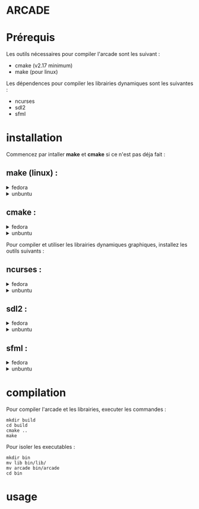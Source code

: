 # ARCADE

# Prérequis

Les outils nécessaires pour compiler l'arcade sont les suivant :
* cmake (v2.17 minimum)
* make (pour linux)

Les dépendences pour compiler les librairies dynamiques sont les suivantes :
* ncurses
* sdl2
* sfml

# installation

Commencez par intaller **make** et **cmake** si ce n'est pas déja fait :

## **make (linux) :**
<details>
<summary>fedora</summary>

```sh
sudo dnf install make
```
</details>
<details>
<summary>unbuntu</summary>

```sh
sudo apt-get install build-essential
```
</details>

## **cmake :**
<details>
<summary>fedora</summary>

```sh
sudo dnf install cmake
```
</details>
<details>
<summary>unbuntu</summary>

```sh
sudo apt-get install software-properties-common
sudo add-apt-repository ppa:george-edison55/cmake-3.x
sudo apt-get update
sudo apt-get install cmake
```
</details>

Pour compiler et utiliser les librairies dynamiques graphiques, installez les outils suivants :

## **ncurses :**

<details>
<summary>fedora</summary>

```sh
sudo dnf install ncurses-devel
```
</details>
<details>
<summary>unbuntu</summary>

```sh
sudo apt-get install libncurses5-dev libncursesw5-dev
```
</details>

## **sdl2 :**

<details>
<summary>fedora</summary>

```sh
sudo dnf install SDL2-devel
```
</details>
<details>
<summary>unbuntu</summary>

```sh
sudo apt-get install libsdl2-dev
```
</details>

## **sfml :**

<details>
<summary>fedora</summary>

```sh
sudo dnf install SFML-devel
```
</details>
<details>
<summary>unbuntu</summary>

```sh
sudo apt-get install libsfml-dev
```
</details>

# compilation

Pour compiler l'arcade et les librairies, executer les commandes :
```
mkdir build
cd build
cmake ..
make
```
Pour isoler les executables :
```
mkdir bin
mv lib bin/lib/
mv arcade bin/arcade
cd bin
```
# usage